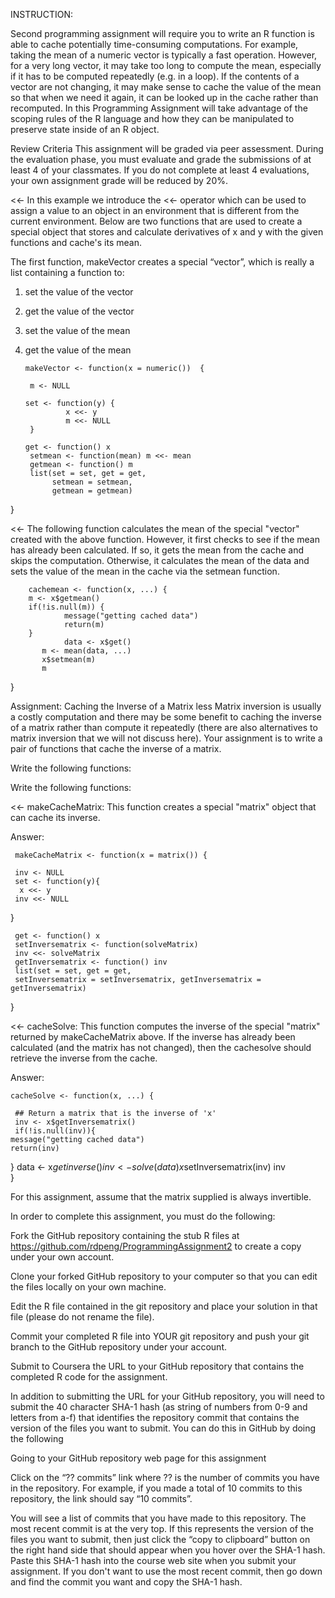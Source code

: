 INSTRUCTION:

Second programming assignment will require you to write an R function is able to cache potentially time-consuming computations. For example, taking the mean of a numeric vector is typically a fast operation. However, for a very long vector, it may take too long to compute the mean, especially if it has to be computed repeatedly (e.g. in a loop). If the contents of a vector are not changing, it may make sense to cache the value of the mean so that when we need it again, it can be looked up in the cache rather than recomputed. In this Programming Assignment will take advantage of the scoping rules of the R language and how they can be manipulated to preserve state inside of an R object.

Review Criteria
This assignment will be graded via peer assessment. During the evaluation phase, you must evaluate and grade the submissions of at least 4 of your classmates. If you do not complete at least 4 evaluations, your own assignment grade will be reduced by 20%.


<<-  In this example we introduce the <<- operator which can be used to assign a value to an object in an environment that is different from the current environment. Below are two functions that are used to create a special object that stores and calculate derivatives of x and y with the given functions and cache's its mean.

The first function, makeVector creates a special “vector”, which is really a list containing a function to:

1. set the value of the vector
2. get the value of the vector
3. set the value of the mean
4. get the value of the mean


       
       makeVector <- function(x = numeric())  {
        
        m <- NULL
       
       set <- function(y) {
                x <<- y
                m <<- NULL
        }
       
       get <- function() x
        setmean <- function(mean) m <<- mean
        getmean <- function() m
        list(set = set, get = get,
             setmean = setmean,
             getmean = getmean)
}


<<- The following function calculates the mean of the special "vector" created with the above function. However, it first checks to see if the mean has already been calculated. If so, it gets the mean from the cache and skips the computation. Otherwise, it calculates the mean of the data and sets the value of the mean in the cache via the setmean function.

        
        cachemean <- function(x, ...) {
        m <- x$getmean()
        if(!is.null(m)) {
                message("getting cached data")
                return(m)
        }
                data <- x$get()
           m <- mean(data, ...)
           x$setmean(m)
           m
}


Assignment: Caching the Inverse of a Matrix
less 
Matrix inversion is usually a costly computation and there may be some benefit to caching the inverse of a matrix rather than compute it repeatedly (there are also alternatives to matrix inversion that we will not discuss here). Your assignment is to write a pair of functions that cache the inverse of a matrix.

Write the following functions:

Write the following functions:

<<- makeCacheMatrix: This function creates a special "matrix" object that can cache its inverse.

Answer:
     
     makeCacheMatrix <- function(x = matrix()) {
     
     inv <- NULL
     set <- function(y){
      x <<- y
     inv <<- NULL
  }
        
     get <- function() x
     setInversematrix <- function(solveMatrix)
     inv <<- solveMatrix
     getInversematrix <- function() inv
     list(set = set, get = get, 
     setInversematrix = setInversematrix, getInversematrix = getInversematrix) 
  }


<<- cacheSolve: This function computes the inverse of the special "matrix" returned by makeCacheMatrix above. If the inverse has already been calculated (and the matrix has not changed), then the cachesolve should retrieve the inverse from the cache.

Answer: 
    
    cacheSolve <- function(x, ...) {
     
     ## Return a matrix that is the inverse of 'x'
     inv <- x$getInversematrix()
     if(!is.null(inv)){
    message("getting cached data")
    return(inv)
}
    data <- x$getinverse()
    inv <- solve(data)
    x$setInversematrix(inv)
    inv      
}


For this assignment, assume that the matrix supplied is always invertible.

In order to complete this assignment, you must do the following:

Fork the GitHub repository containing the stub R files at https://github.com/rdpeng/ProgrammingAssignment2 to create a copy under your own account.

Clone your forked GitHub repository to your computer so that you can edit the files locally on your own machine.

Edit the R file contained in the git repository and place your solution in that file (please do not rename the file).

Commit your completed R file into YOUR git repository and push your git branch to the GitHub repository under your account.

Submit to Coursera the URL to your GitHub repository that contains the completed R code for the assignment.

In addition to submitting the URL for your GitHub repository, you will need to submit the 40 character SHA-1 hash (as string of numbers from 0-9 and letters from a-f) that identifies the repository commit that contains the version of the files you want to submit. You can do this in GitHub by doing the following

Going to your GitHub repository web page for this assignment

Click on the “?? commits” link where ?? is the number of commits you have in the repository. For example, if you made a total of 10 commits to this repository, the link should say “10 commits”.

You will see a list of commits that you have made to this repository. The most recent commit is at the very top. If this represents the version of the files you want to submit, then just click the “copy to clipboard” button on the right hand side that should appear when you hover over the SHA-1 hash. Paste this SHA-1 hash into the course web site when you submit your assignment. If you don't want to use the most recent commit, then go down and find the commit you want and copy the SHA-1 hash.
